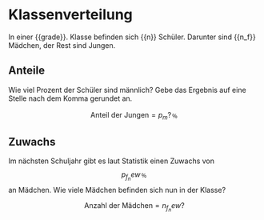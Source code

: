 # Klassenverteilung
In einer {{grade}}. Klasse befinden sich {{n}} Schüler. Darunter sind {{n_f}} Mädchen, der Rest sind Jungen.

## Anteile
Wie viel Prozent der Schüler sind männlich? Gebe das Ergebnis auf eine Stelle nach dem Komma gerundet an.

$$\textrm{Anteil der Jungen} = {{p_m?}} ﹪$$

## Zuwachs
Im nächsten Schuljahr gibt es laut Statistik einen Zuwachs von $${{p_f_new}}﹪$$ an Mädchen. Wie viele Mädchen
befinden sich nun in der Klasse?

$$\textrm{Anzahl der Mädchen} = {{n_f_new?}}$$